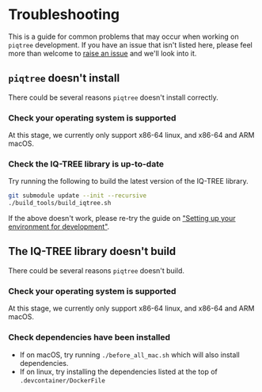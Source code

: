 # Troubleshooting

This is a guide for common problems that may occur when working on `piqtree` development. If you have an issue that isn't listed here,
please feel more than welcome to [raise an issue](https://github.com/iqtree/piqtree/issues) and we'll look into it.

## `piqtree` doesn't install

There could be several reasons `piqtree` doesn't install correctly.

### Check your operating system is supported

At this stage, we currently only support x86-64 linux, and x86-64 and ARM macOS.

### Check the IQ-TREE library is up-to-date

Try running the following to build the latest version of the IQ-TREE library.

```bash
git submodule update --init --recursive
./build_tools/build_iqtree.sh
```

If the above doesn't work, please re-try the guide on ["Setting up your environment for development"](./environment_setup.md).

## The IQ-TREE library doesn't build

There could be several reasons `piqtree` doesn't build.

### Check your operating system is supported

At this stage, we currently only support x86-64 linux, and x86-64 and ARM macOS.

### Check dependencies have been installed

- If on macOS, try running `./before_all_mac.sh` which will also install dependencies.
- If on linux, try installing the dependencies listed at the top of `.devcontainer/DockerFile`

